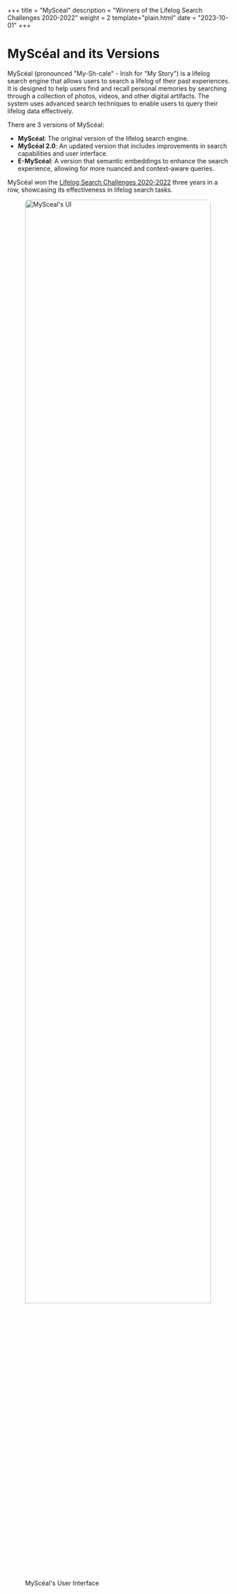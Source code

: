 +++
title = "MyScéal"
description = "Winners of the Lifelog Search Challenges 2020-2022"
weight = 2
template="plain.html"
date = "2023-10-01"
+++


# MyScéal and its Versions

MyScéal (pronounced "My-Sh-cale" - Irish for "My Story")
is a lifelog search engine that allows users to search a lifelog of their past experiences. It is designed to help users find and recall personal memories by searching through a collection of photos, videos, and other digital artifacts. The system uses advanced search techniques to enable users to query their lifelog data effectively.

There are 3 versions of MyScéal:
- **MyScéal**: The original version of the lifelog search engine.
- **MyScéal 2.0**: An updated version that includes improvements in search capabilities and user interface.
- **E-MyScéal**: A version that semantic embeddings to enhance the search experience, allowing for more nuanced and context-aware queries.

MyScéal won the [Lifelog Search Challenges 2020-2022](http://lifelogsearch.org/lsc/) three years in a row, showcasing its effectiveness in lifelog search tasks.


<figure class="text-center mb-4">
<img src="/images/ui.png" alt="MySceal's UI" class="image mb-3" style="width: max(420px, 80%); height: auto; object-fit: cover; border-radius: 8px;">
    <figcaption class="text-muted">MyScéal's User Interface</figcaption>
</figure>
